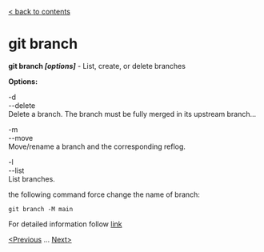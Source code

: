 [< back to contents](./readme.md)

# git branch

**git branch *[options]*** - List, create, or delete branches

**Options:**

-d   
--delete  
Delete a branch. The branch must be fully merged in its upstream branch...

-m  
--move  
Move/rename a branch and the corresponding reflog.

-l  
--list  
List branches.

the following command force change the name of branch:
```bash-
git branch -M main
```

For detailed information follow [link](https://git-scm.com/docs/git-branch)

[<Previous](./log.md) ... [Next>](./remote.md)